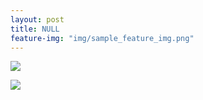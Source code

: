 ```yaml
---
layout: post
title: NULL
feature-img: "img/sample_feature_img.png"
---
```



![](http://o6ledomfy.bkt.clouddn.com/IMG_5554.JPG)

![](http://o6ledomfy.bkt.clouddn.com/ZZ000403.JPG)